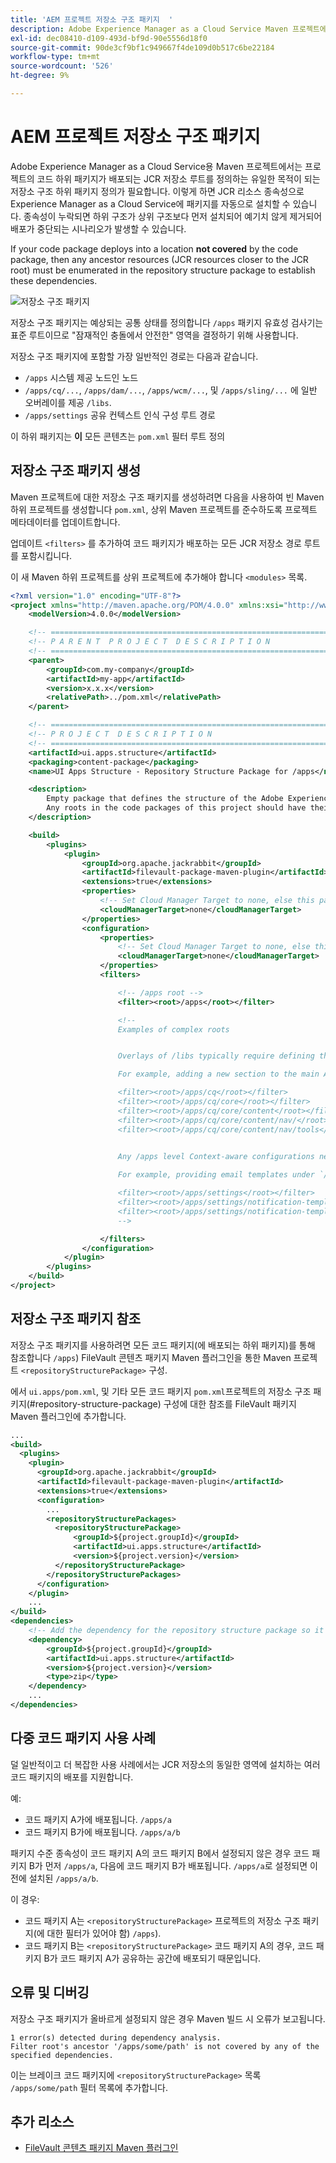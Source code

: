 ```yaml
---
title: 'AEM 프로젝트 저장소 구조 패키지  '
description: Adobe Experience Manager as a Cloud Service Maven 프로젝트에서는 프로젝트의 코드 하위 패키지가 배포되는 JCR 저장소 루트를 정의하는 유일한 목적이 되는 저장소 구조 하위 패키지 정의가 필요합니다.
exl-id: dec08410-d109-493d-bf9d-90e5556d18f0
source-git-commit: 90de3cf9bf1c949667f4de109d0b517c6be22184
workflow-type: tm+mt
source-wordcount: '526'
ht-degree: 9%

---
```


# AEM 프로젝트 저장소 구조 패키지

Adobe Experience Manager as a Cloud Service용 Maven 프로젝트에서는 프로젝트의 코드 하위 패키지가 배포되는 JCR 저장소 루트를 정의하는 유일한 목적이 되는 저장소 구조 하위 패키지 정의가 필요합니다. 이렇게 하면 JCR 리소스 종속성으로 Experience Manager as a Cloud Service에 패키지를 자동으로 설치할 수 있습니다. 종속성이 누락되면 하위 구조가 상위 구조보다 먼저 설치되어 예기치 않게 제거되어 배포가 중단되는 시나리오가 발생할 수 있습니다.

If your code package deploys into a location **not covered** by the code package, then any ancestor resources (JCR resources closer to the JCR root) must be enumerated in the repository structure package to establish these dependencies.

![저장소 구조 패키지](./assets/repository-structure-packages.png)

저장소 구조 패키지는 예상되는 공통 상태를 정의합니다 `/apps` 패키지 유효성 검사기는 표준 루트이므로 &quot;잠재적인 충돌에서 안전한&quot; 영역을 결정하기 위해 사용합니다.

저장소 구조 패키지에 포함할 가장 일반적인 경로는 다음과 같습니다.

+ `/apps` 시스템 제공 노드인 노드
+ `/apps/cq/...`, `/apps/dam/...`, `/apps/wcm/...`, 및 `/apps/sling/...` 에 일반 오버레이를 제공 `/libs`.
+ `/apps/settings` 공유 컨텍스트 인식 구성 루트 경로

이 하위 패키지는 **이** 모든 콘텐츠는 `pom.xml` 필터 루트 정의

## 저장소 구조 패키지 생성

Maven 프로젝트에 대한 저장소 구조 패키지를 생성하려면 다음을 사용하여 빈 Maven 하위 프로젝트를 생성합니다 `pom.xml`, 상위 Maven 프로젝트를 준수하도록 프로젝트 메타데이터를 업데이트합니다.

업데이트 `<filters>` 를 추가하여 코드 패키지가 배포하는 모든 JCR 저장소 경로 루트를 포함시킵니다.

이 새 Maven 하위 프로젝트를 상위 프로젝트에 추가해야 합니다 `<modules>` 목록.

```xml
<?xml version="1.0" encoding="UTF-8"?>
<project xmlns="http://maven.apache.org/POM/4.0.0" xmlns:xsi="http://www.w3.org/2001/XMLSchema-instance" xsi:schemaLocation="http://maven.apache.org/POM/4.0.0 http://maven.apache.org/maven-v4_0_0.xsd">
    <modelVersion>4.0.0</modelVersion>

    <!-- ====================================================================== -->
    <!-- P A R E N T  P R O J E C T  D E S C R I P T I O N                      -->
    <!-- ====================================================================== -->
    <parent>
        <groupId>com.my-company</groupId>
        <artifactId>my-app</artifactId>
        <version>x.x.x</version>
        <relativePath>../pom.xml</relativePath>
    </parent>

    <!-- ====================================================================== -->
    <!-- P R O J E C T  D E S C R I P T I O N                                   -->
    <!-- ====================================================================== -->
    <artifactId>ui.apps.structure</artifactId>
    <packaging>content-package</packaging>
    <name>UI Apps Structure - Repository Structure Package for /apps</name>

    <description>
        Empty package that defines the structure of the Adobe Experience Manager repository the code packages in this project deploy into.
        Any roots in the code packages of this project should have their parent enumerated in the filters list below.
    </description>

    <build>
        <plugins>
            <plugin>
                <groupId>org.apache.jackrabbit</groupId>
                <artifactId>filevault-package-maven-plugin</artifactId>
                <extensions>true</extensions>
                <properties>
                    <!-- Set Cloud Manager Target to none, else this package will be deployed and remove all defined filter roots -->
                    <cloudManagerTarget>none</cloudManagerTarget>
                </properties>
                <configuration>
                    <properties>
                        <!-- Set Cloud Manager Target to none, else this package will be deployed and remove all defined filter roots -->
                        <cloudManagerTarget>none</cloudManagerTarget>
                    </properties>
                    <filters>

                        <!-- /apps root -->
                        <filter><root>/apps</root></filter>

                        <!--
                        Examples of complex roots


                        Overlays of /libs typically require defining the overlayed structure, at each level here.

                        For example, adding a new section to the main AEM Tools navigation, necessitates the following rules:

                        <filter><root>/apps/cq</root></filter>
                        <filter><root>/apps/cq/core</root></filter>
                        <filter><root>/apps/cq/core/content</root></filter>
                        <filter><root>/apps/cq/core/content/nav/</root></filter>
                        <filter><root>/apps/cq/core/content/nav/tools</root></filter>


                        Any /apps level Context-aware configurations need to enumerated here. 
                        
                        For example, providing email templates under `/apps/settings/notification-templates/com.day.cq.replication` necessitates the following rules:

                        <filter><root>/apps/settings</root></filter>
                        <filter><root>/apps/settings/notification-templates</root></filter>
                        <filter><root>/apps/settings/notification-templates/com.day.cq.replication</root></filter>
                        -->

                    </filters>
                </configuration>
            </plugin>
        </plugins>
    </build>
</project>
```

## 저장소 구조 패키지 참조

저장소 구조 패키지를 사용하려면 모든 코드 패키지(에 배포되는 하위 패키지)를 통해 참조합니다 `/apps`) FileVault 콘텐츠 패키지 Maven 플러그인을 통한 Maven 프로젝트 `<repositoryStructurePackage>` 구성.

에서 `ui.apps/pom.xml`, 및 기타 모든 코드 패키지 `pom.xml`프로젝트의 저장소 구조 패키지(#repository-structure-package) 구성에 대한 참조를 FileVault 패키지 Maven 플러그인에 추가합니다.

```xml
...
<build>
  <plugins>
    <plugin>
      <groupId>org.apache.jackrabbit</groupId>
      <artifactId>filevault-package-maven-plugin</artifactId>
      <extensions>true</extensions>
      <configuration>
        ...
        <repositoryStructurePackages>
          <repositoryStructurePackage>
              <groupId>${project.groupId}</groupId>
              <artifactId>ui.apps.structure</artifactId>
              <version>${project.version}</version>
          </repositoryStructurePackage>
        </repositoryStructurePackages>
      </configuration>
    </plugin>
    ...
</build>
<dependencies>
    <!-- Add the dependency for the repository structure package so it resolves -->
    <dependency>
        <groupId>${project.groupId}</groupId>
        <artifactId>ui.apps.structure</artifactId>
        <version>${project.version}</version>
        <type>zip</type>
    </dependency>
    ...
</dependencies>
```

## 다중 코드 패키지 사용 사례

덜 일반적이고 더 복잡한 사용 사례에서는 JCR 저장소의 동일한 영역에 설치하는 여러 코드 패키지의 배포를 지원합니다.

예:

+ 코드 패키지 A가에 배포됩니다. `/apps/a`
+ 코드 패키지 B가에 배포됩니다. `/apps/a/b`

패키지 수준 종속성이 코드 패키지 A의 코드 패키지 B에서 설정되지 않은 경우 코드 패키지 B가 먼저 `/apps/a`, 다음에 코드 패키지 B가 배포됩니다. `/apps/a`로 설정되면 이전에 설치된 `/apps/a/b`.

이 경우:

+ 코드 패키지 A는 `<repositoryStructurePackage>` 프로젝트의 저장소 구조 패키지(에 대한 필터가 있어야 함) `/apps`).
+ 코드 패키지 B는 `<repositoryStructurePackage>` 코드 패키지 A의 경우, 코드 패키지 B가 코드 패키지 A가 공유하는 공간에 배포되기 때문입니다.

## 오류 및 디버깅

저장소 구조 패키지가 올바르게 설정되지 않은 경우 Maven 빌드 시 오류가 보고됩니다.

```
1 error(s) detected during dependency analysis.
Filter root's ancestor '/apps/some/path' is not covered by any of the specified dependencies.
```

이는 브레이크 코드 패키지에 `<repositoryStructurePackage>` 목록 `/apps/some/path` 필터 목록에 추가합니다.

## 추가 리소스

+ [FileVault 콘텐츠 패키지 Maven 플러그인](http://jackrabbit.apache.org/filevault-package-maven-plugin/)
